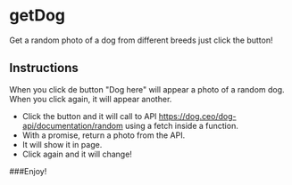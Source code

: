 # getDog

Get a random photo of a dog from different breeds just click the button!

## Instructions

When you click de button "Dog here" will appear a photo of a random dog. When you click again, it will appear another.

- Click the button and it will call to API https://dog.ceo/dog-api/documentation/random using a fetch inside a function.
- With a promise, return a photo from the API.
- It will show it in page.
- Click again and it will change!


###Enjoy!

